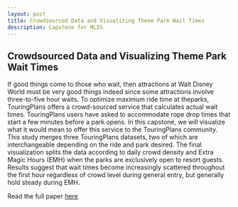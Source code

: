 ```yaml
---
layout: post
title: Crowdsourced Data and Visualizing Theme Park Wait Times
description: Capstone for MLIS
---
```


## Crowdsourced Data and Visualizing Theme Park Wait Times

If good things come to those who wait, then attractions at Walt Disney World must be very good things indeed since some attractions involve three-to-five hour waits. To optimize maximum ride time at theparks, TouringPlans offers a crowd-sourced service that calculates actual wait times. TouringPlans users have asked to accommodate rope drop times that start a few minutes before a park opens. In this capstone, we will visualize what it would mean to offer this service to the TouringPlans community. This study merges three TouringPlans datasets, two of which are interchangeable depending on the ride and park desired. The final visualization splits the data according to daily crowd density and Extra Magic Hours (EMH) when the parks are exclusively open to resort guests. Results suggest that wait times become increasingly scattered throughout the first hour regardless of crowd level during general entry, but generally hold steady during EMH.

Read the full paper [here](https://www.sarahbealssager.com/capstone)